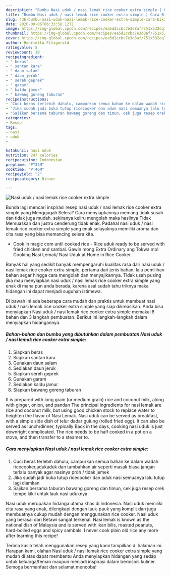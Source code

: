 ```yaml
---
description: "Bumbu Nasi uduk / nasi lemak rice cooker extra simple | Cara Bikin Nasi uduk / nasi lemak rice cooker extra simple Yang Paling Enak"
title: "Bumbu Nasi uduk / nasi lemak rice cooker extra simple | Cara Bikin Nasi uduk / nasi lemak rice cooker extra simple Yang Paling Enak"
slug: 436-bumbu-nasi-uduk-nasi-lemak-rice-cooker-extra-simple-cara-bikin-nasi-uduk-nasi-lemak-rice-cooker-extra-simple-yang-paling-enak
date: 2020-09-06T06:33:58.127Z
image: https://img-global.cpcdn.com/recipes/ea5d2ccbc7e3d8af/751x532cq70/nasi-uduk-nasi-lemak-rice-cooker-extra-simple-foto-resep-utama.jpg
thumbnail: https://img-global.cpcdn.com/recipes/ea5d2ccbc7e3d8af/751x532cq70/nasi-uduk-nasi-lemak-rice-cooker-extra-simple-foto-resep-utama.jpg
cover: https://img-global.cpcdn.com/recipes/ea5d2ccbc7e3d8af/751x532cq70/nasi-uduk-nasi-lemak-rice-cooker-extra-simple-foto-resep-utama.jpg
author: Henrietta Fitzgerald
ratingvalue: 5
reviewcount: 10
recipeingredient:
- " beras"
- " santan kara"
- " daun salam"
- " daun jeruk"
- " sereh geprek"
- " garam"
- " kaldu jamur"
- " bawang goreng taburan"
recipeinstructions:
- "Cuci beras terlebih dahulu, campurkan semua bahan ke dalam wadah ricecooker,adukaduk dan tambahkan air seperti masak biasa jangan terlalu banyak agar nasinya proh / tidak jemek"
- "Jika sudah jadi buka tutup ricecooker dan aduk nasi semuanya lalu tutup lagi diamkan"
- "Sajikan bersama taburan bawang goreng dan timun, cek juga resep orek tempe kikil untuk lauk nasi uduknya"
categories:
- Resep
tags:
- nasi
- uduk
- 

katakunci: nasi uduk  
nutrition: 247 calories
recipecuisine: Indonesian
preptime: "PT34M"
cooktime: "PT46M"
recipeyield: "2"
recipecategory: Dinner

---
```



![Nasi uduk / nasi lemak rice cooker extra simple](https://img-global.cpcdn.com/recipes/ea5d2ccbc7e3d8af/751x532cq70/nasi-uduk-nasi-lemak-rice-cooker-extra-simple-foto-resep-utama.jpg)

Bunda lagi mencari inspirasi resep nasi uduk / nasi lemak rice cooker extra simple yang Menggugah Selera? Cara menyiapkannya memang tidak susah dan tidak juga mudah. sekiranya keliru mengolah maka hasilnya Tidak Memuaskan dan justru cenderung tidak enak. Padahal nasi uduk / nasi lemak rice cooker extra simple yang enak selayaknya memiliki aroma dan cita rasa yang bisa memancing selera kita.

- Cook in magic com until cooked rice - Rice uduk ready to be served with fried chicken and sambal. Gawin mong Extra Ordinary ang Tokwa mo! Cooking Nasi Lemak/ Nasi Uduk at Home in Rice Cooker.

Banyak hal yang sedikit banyak mempengaruhi kualitas rasa dari nasi uduk / nasi lemak rice cooker extra simple, pertama dari jenis bahan, lalu pemilihan bahan segar hingga cara mengolah dan menyajikannya. Tidak usah pusing jika mau menyiapkan nasi uduk / nasi lemak rice cooker extra simple yang enak di mana pun anda berada, karena asal sudah tahu triknya maka hidangan ini dapat menjadi suguhan istimewa.


Di bawah ini ada beberapa cara mudah dan praktis untuk membuat nasi uduk / nasi lemak rice cooker extra simple yang siap dikreasikan. Anda bisa menyiapkan Nasi uduk / nasi lemak rice cooker extra simple memakai 8 bahan dan 3 langkah pembuatan. Berikut ini langkah-langkah dalam menyiapkan hidangannya.

<!--inarticleads1-->

##### Bahan-bahan dan bumbu yang dibutuhkan dalam pembuatan Nasi uduk / nasi lemak rice cooker extra simple:

1. Siapkan  beras
1. Siapkan  santan kara
1. Gunakan  daun salam
1. Sediakan  daun jeruk
1. Siapkan  sereh geprek
1. Gunakan  garam
1. Sediakan  kaldu jamur
1. Siapkan  bawang goreng taburan


It is prepared with long grain (or medium grain) rice and coconut milk, along with ginger, onion, and pandan The principal ingredients for nasi lemak are rice and coconut milk, but using good chicken stock to replace water to heighten the flavor of Nasi Lemak. Nasi uduk can be served as breakfast, with a simple side dish of telur dadar gulung (rolled fried egg). It can also be served as lunch/dinner, typically Back in the days, cooking nasi uduk is just downright complicated. The rice needs to be half cooked in a pot on a stove, and then transfer to a steamer to. 

<!--inarticleads2-->

##### Cara menyiapkan Nasi uduk / nasi lemak rice cooker extra simple:

1. Cuci beras terlebih dahulu, campurkan semua bahan ke dalam wadah ricecooker,adukaduk dan tambahkan air seperti masak biasa jangan terlalu banyak agar nasinya proh / tidak jemek
1. Jika sudah jadi buka tutup ricecooker dan aduk nasi semuanya lalu tutup lagi diamkan
1. Sajikan bersama taburan bawang goreng dan timun, cek juga resep orek tempe kikil untuk lauk nasi uduknya


Nasi uduk merupakan hidanga utama khas di Indonesia. Nasi uduk memiliki cita rasa yang enak, dilengkapi dengan lauk-pauk yang komplit dan juga membuatnya cukup mudah dengan menggunakan rice cooker. Nasi uduk yang berasal dari Betawi sangat terkenal. Nasi lemak is known as the national dish of Malaysia and is served with ikan bilis, roasted peanuts, hard-boiled eggs and spicy sambals. I never cook plain old rice any more after learning this recipe! 

Terima kasih telah menggunakan resep yang kami tampilkan di halaman ini. Harapan kami, olahan Nasi uduk / nasi lemak rice cooker extra simple yang mudah di atas dapat membantu Anda menyiapkan hidangan yang sedap untuk keluarga/teman maupun menjadi inspirasi dalam berbisnis kuliner. Semoga bermanfaat dan selamat mencoba!
